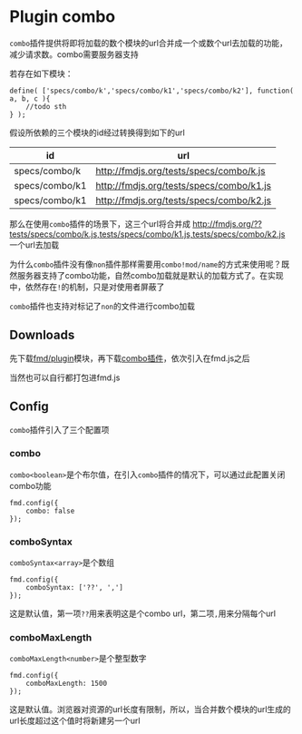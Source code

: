 # Plugin combo

`combo`插件提供将即将加载的数个模块的url合并成一个或数个url去加载的功能，减少请求数。combo需要服务器支持

若存在如下模块：

    define( ['specs/combo/k','specs/combo/k1','specs/combo/k2'], function( a, b, c ){
        //todo sth
    } );

假设所依赖的三个模块的id经过转换得到如下的url

| id | url |
| -- | --- |
| specs/combo/k | http://fmdjs.org/tests/specs/combo/k.js |
| specs/combo/k1 | http://fmdjs.org/tests/specs/combo/k1.js |
| specs/combo/k1 | http://fmdjs.org/tests/specs/combo/k2.js |

那么在使用`combo`插件的场景下，这三个url将合并成 http://fmdjs.org/??tests/specs/combo/k.js,tests/specs/combo/k1.js,tests/specs/combo/k2.js 一个url去加载

为什么`combo`插件没有像`non`插件那样需要用`combo!mod/name`的方式来使用呢？既然服务器支持了combo功能，自然combo加载就是默认的加载方式了。在实现中，依然存在`!`的机制，只是对使用者屏蔽了

`combo`插件也支持对标记了`non`的文件进行combo加载

## Downloads

先下载[fmd/plugin](/dist/fmd/plugin.js)模块，再下载[combo插件](/dist/plugins/combo.js)，依次引入在fmd.js之后

当然也可以自行都打包进fmd.js

## Config

`combo`插件引入了三个配置项

### combo

`combo<boolean>`是个布尔值，在引入`combo`插件的情况下，可以通过此配置关闭combo功能

    fmd.config({
        combo: false
    });

### comboSyntax

`comboSyntax<array>`是个数组

    fmd.config({
        comboSyntax: ['??', ',']
    });

这是默认值，第一项`??`用来表明这是个combo url，第二项`,`用来分隔每个url

### comboMaxLength

`comboMaxLength<number>`是个整型数字

    fmd.config({
        comboMaxLength: 1500
    });
    
这是默认值。浏览器对资源的url长度有限制，所以，当合并数个模块的url生成的url长度超过这个值时将新建另一个url
